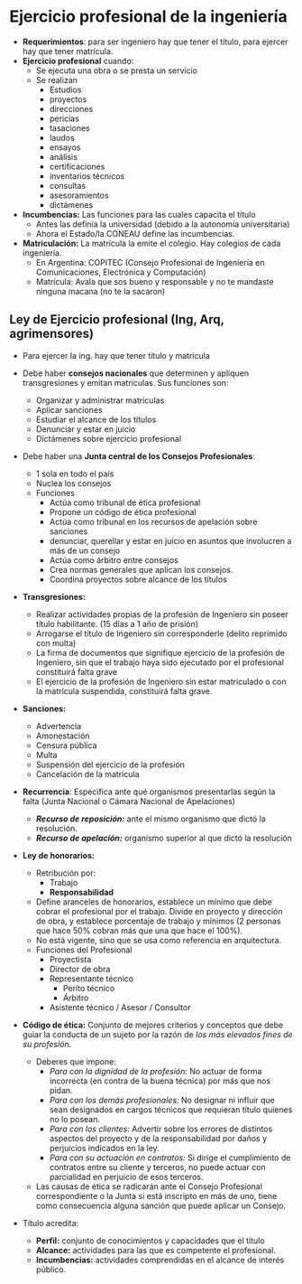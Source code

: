 # Ejercicio profesional de la ingeniería
- **Requerimientos**: para ser ingeniero hay que tener el título, para ejercer hay que tener matrícula.
- **Ejercicio profesional** cuando:
  - Se ejecuta una obra o se presta un servicio
  - Se realizan
    - Estudios
    - proyectos
    - direcciones
    - pericias
    - tasaciones
    - laudos
    - ensayos
    - análisis
    - certificaciones
    - inventarios técnicos
    - consultas
    - asesoramientos
    - dictámenes
- **Incumbencias:** Las funciones para las cuales capacita el título
  - Antes las definía la universidad (debido a la autonomía universitaria)
  - Ahora el Estado/la CONEAU define las incumbencias.
- **Matriculación:** La matrícula la emite el colegio. Hay colegios de cada ingeniería.
  - En Argentina: COPITEC (Consejo Profesional de Ingeniería en Comunicaciones, Electrónica y Computación)
  - Matrícula: Avala que sos bueno y responsable y no te mandaste ninguna macana (no te la sacaron)

## Ley de Ejercicio profesional (Ing, Arq, agrimensores)
- Para ejercer la ing. hay que tener título y matrícula
- Debe haber **consejos nacionales** que determinen y apliquen transgresiones y emitan matrículas. Sus funciones son:
  - Organizar y administrar matrículas
  - Aplicar sanciones
  - Estudiar el alcance de los títulos
  - Denunciar y estar en juicio
  - Dictámenes sobre ejercicio profesional
- Debe haber una **Junta central de los Consejos Profesionales**:
  - 1 sola en todo el país
  - Nuclea los consejos
  - Funciones
    - Actúa como tribunal de ética profesional 
    - Propone un código de ética profesional
    - Actúa como tribunal en los recursos de apelación sobre sanciones
    - denunciar, querellar y estar en juicio en asuntos que involucren a más de un consejo
    - Actúa como árbitro entre consejos
    - Crea normas generales que aplican los consejos.
    - Coordina proyectos sobre alcance de los títulos
- **Transgresiones:**
  - Realizar actividades propias de la profesión de Ingeniero sin poseer título habilitante. (15 días a 1 año de prisión)
  - Arrogarse el título de Ingeniero sin corresponderle (delito reprimido con multa)
  - La firma de documentos que signifique ejercicio de la profesión de Ingeniero, sin que el trabajo haya sido ejecutado por el profesional constituirá falta grave
  - El ejercicio de la profesión de Ingeniero sin estar matriculado o con la matrícula suspendida, constituirá falta grave.
- **Sanciones:**
  - Advertencia
  - Amonestación
  - Censura pública
  - Multa
  - Suspensión del ejercicio de la profesión
  - Cancelación de la matrícula
- **Recurrencia**: Especifica ante qué organismos presentarlas según la falta (Junta Nacional o Cámara Nacional de Apelaciones)
  - **_Recurso de reposición:_** ante el mismo organismo que dictó la resolución.
  - **_Recurso de apelación:_** organismo superior al que dictó la resolución
- **Ley de honorarios:**
  - Retribución por:
    - Trabajo 
    - **Responsabilidad**
  - Define aranceles de honorarios, establece un mínimo que debe cobrar el profesional por el trabajo. Divide en proyecto y dirección de obra, y establece porcentaje de trabajo y  mínimos (2 personas que hace 50% cobran más que una que hace el 100%).
  - No está vigente, sino que se usa como referencia en arquitectura.
  - Funciones del Profesional
    - Proyectista
    - Director de obra
    - Representante técnico
      - Perito técnico
      - Árbitro
    - Asistente técnico / Asesor / Consultor
- **Código de ética:** Conjunto de mejores criterios y conceptos que debe guiar la conducta de un sujeto por la razón de *los más elevados fines de su profesión*.
  - Deberes que impone:
    - *Para con la dignidad de la profesión:* No actuar de forma incorrecta (en contra de la buena técnica) por más que nos pidan.
    - *Para con los demás profesionales:* No designar ni influir que sean designados en cargos técnicos que requieran título quienes no lo posean.
    - *Para con los clientes:* Advertir sobre los errores de distintos aspectos del proyecto y de la responsabilidad por daños y perjuicios indicados en la ley.
    - *Para con su actuación en contratos:* Si dirige el cumplimiento de contratos entre su cliente y terceros, no puede actuar con parcialidad en perjuicio de esos terceros.
  - Las causas de ética se radicarán ante el Consejo Profesional correspondiente o la Junta si está inscripto en más de uno, tiene como consecuencia alguna sanción que puede aplicar un Consejo.

- Título acredita:
  - **Perfil:** conjunto de conocimientos y capacidades que el título
  - **Alcance:** actividades para las que es competente el profesional.
  - **Incumbencias:** actividades comprendidas en el alcance de interés público.